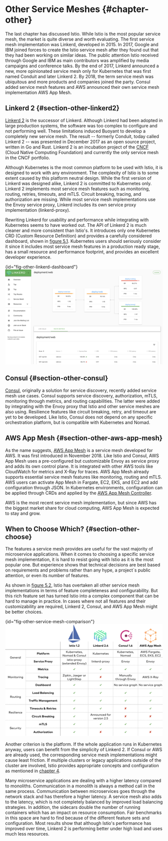 # Other Service Meshes {#chapter-other}

The last chapter has discussed Istio. While Istio is the most popular service mesh, the market is quite diverse and worth evaluating. The first service mesh implementation was Linkerd, developed in 2015. In 2017, Google and IBM joined forces to create the Istio service mesh after they found out that they had been working on similar ideas. The public attention Istio received through Google and IBM as main contributors was amplified by media campaigns and conference talks. By the end of 2017, Linkerd announced a new, more opinionated service mesh only for Kubernetes that was first named Conduit and later Linkerd 2. By 2018, the term service mesh was ubiquitous and more products and companies joined the party. Consul added service mesh features and AWS announced their own service mesh implementation AWS App Mesh.

## Linkerd 2 {#section-other-linkerd2}

[Linkerd 2](https://linkerd.io) is the successor of Linkerd.
Although Linkerd had been adopted in large production systems, the software was too complex to configure and not performing well. These limitations induced Buoyant to develop a completely new service mesh. The result -- formerly Conduit, today called Linkerd 2 -- was presented in December 2017 as an open source project, written in Go and Rust. Linkerd 2 is an incubation project of the [CNCF](https://www.cncf.io) (Cloud Native Computing Foundation) and currently the only service mesh in the CNCF portfolio.

Although Kubernetes is the most common platform to be used with Istio, it is designed to work with any environment. The complexity of Istio is to some extent caused by this platform neutral design. While the first version of Linkerd was designed alike, Linkerd 2 is committed to Kubernetes only. Linkerd 2 implements most service mesh features such as monitoring, routing, retries, timeouts, and mTLS. Circuit breaking, tracing, and authorization are missing. While most service mesh implementations use the Envoy service proxy, Linkerd includes its own service proxy implementation (linkerd-proxy).

Rewriting Linkerd for usability and performance while integrating with
Kubernetes seems to have worked out. The API of Linkerd 2 is much
cleaner and more consistent than Istio's. It introduces only one
Kubernetes CRD (Custom Resource Definition) and provides a carefully considered dashboard, shown in [figure 5.1](#fig-other-linkerd-dashboard). Kubernetes users should seriously consider it since it includes most service mesh features in a production ready stage, has a small resource and performance footprint, and provides an excellent developer experience.

{id="fig-other-linkerd-dashboard"}
![Figure 5.1: Linkerd Dashboard](images/others-linkerd-dashboard.png)

## Consul {#section-other-consul}

[Consul](https://www.consul.io), originally a solution for service discovery, recently added service mesh use cases. Consul supports service discovery, authorization, mTLS, monitoring through metrics, and routing capabilities. The latter were added by integrating with the Envoy proxy that Istio and other service meshes are also using. Resilience features like circuit breaking, retry, and timeout are yet to be developed. Like Istio, Consul does not depend on any specific orchestration platform, but is compatible with Kubernetes and Nomad.

## AWS App Mesh {#section-other-aws-app-mesh}

As the name suggests, [AWS App Mesh](http://aws.amazon.com/app-mesh/) is a service mesh developed for AWS. It was first introduced in November 2018. Like Istio and Consul, AWS App Mesh uses a pre-configured but customizable Envoy as service proxy and adds its own control plane. It is integrated with other AWS tools like CloudWatch for metrics and X-Ray for traces. AWS App Mesh already supports essential service mesh features like monitoring, routing and mTLS. AWS users can activate App Mesh in Fargate, EC2, EKS, and EC2 and add configuration through JSON. In Kubernetes environments, configuration can be applied through CRDs and applied by the [AWS App Mesh Controller](https://github.com/aws/aws-app-mesh-controller-for-k8s).

AWS is the most recent service mesh implementation, but since AWS has the biggest market share for cloud computing, AWS App Mesh is expected to stay and grow.  

## When to Choose Which? {#section-other-choose}

The features a service mesh provides are useful for the vast majority of microservice applications. When it comes to choosing a specific service mesh implementation, it is hard to resist going with Istio as it is the most popular one. But experience shows that technical decisions are best based on requirements and problems rather than any hype, a project´s public attention, or even its number of features.

As shown in [figure 5.2](#fig-other-service-mesh-comparison), Istio has overtaken all other service mesh implementations in terms of feature completeness and configurability. But this rich feature set has turned Istio into a complex component that can be hard to manage in practice. In cases where not all features and their customizability are required, Linkerd 2, Consul, and AWS App Mesh might be better choices.

{id="fig-other-service-mesh-comparison"}
![Figure 5.2: Features of service mesh implementations as of August 2019](images/other-comparison.png)

Another criterion is the platform. If the whole application runs in Kubernetes anyway, users can benefit from the simplicity of Linkerd 2. If Consul or AWS are already used, the corresponding service mesh implementations might cause least friction. If multiple clusters or legacy applications outside of the cluster are involved, Istio provides appropriate concepts and configuration as mentioned in [chapter 4](#section-why-legacy). 

Many microservice applications are dealing with a higher latency compared to monoliths. Communication in a monolith is always a method call in the same process. Communication between microservices goes through the network stack and has therefore a higher latency. A service mesh also adds to the latency, which is not completely balanced by improved load balancing strategies. In addition, the sidecars double the number of running containers which has an impact on resource consumption. Fair benchmarks in this space are hard to find because of the different feature sets and configuration. Most results show that although Istio's performance has improved over time, Linkerd 2 is performing better under high load and uses much less resources.
